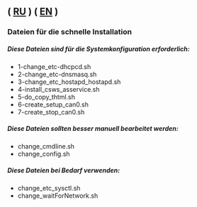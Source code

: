 ( [RU](./README-RU.md) )
( [EN](./README.md) )
---

### Dateien für die schnelle Installation

##### Diese Dateien sind für die Systemkonfiguration erforderlich:

- 1-change_etc-dhcpcd.sh
- 2-change_etc-dnsmasq.sh
- 3-change_etc_hostapd_hostapd.sh
- 4-install_csws_asservice.sh
- 5-do_copy_thtml.sh
- 6-create_setup_can0.sh
- 7-create_stop_can0.sh

##### Diese Dateien sollten besser manuell bearbeitet werden:

- change_cmdline.sh
- change_config.sh

##### Diese Dateien bei Bedarf verwenden:

- change_etc_sysctl.sh
- change_waitForNetwork.sh
